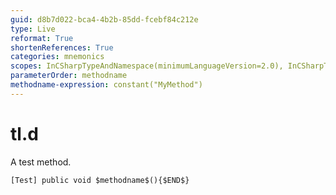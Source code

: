 ```yaml
---
guid: d8b7d022-bca4-4b2b-85dd-fcebf84c212e
type: Live
reformat: True
shortenReferences: True
categories: mnemonics
scopes: InCSharpTypeAndNamespace(minimumLanguageVersion=2.0), InCSharpTypeMember(minimumLanguageVersion=2.0)
parameterOrder: methodname
methodname-expression: constant("MyMethod")
---
```


# tl.d

A test method.

```
[Test] public void $methodname$(){$END$}
```
